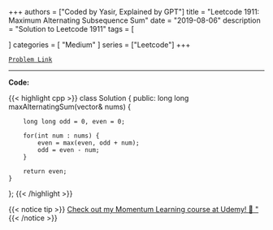 
+++
authors = ["Coded by Yasir, Explained by GPT"]
title = "Leetcode 1911: Maximum Alternating Subsequence Sum"
date = "2019-08-06"
description = "Solution to Leetcode 1911"
tags = [
    
]
categories = [
    "Medium"
]
series = ["Leetcode"]
+++



[`Problem Link`](https://leetcode.com/problems/maximum-alternating-subsequence-sum/description/)

---

**Code:**

{{< highlight cpp >}}
class Solution {
public:
    long long maxAlternatingSum(vector<int>& nums) {

        long long odd = 0, even = 0;

        for(int num : nums) {
            even = max(even, odd + num);
            odd = even - num;
        }

        return even;
    }
};
{{< /highlight >}}


{{< notice tip >}}
[Check out my Momentum Learning course at Udemy! 🚀 "](https://www.udemy.com/course/blind-75-the-data-structures-and-algorithms-essentials/)
{{< /notice >}}

